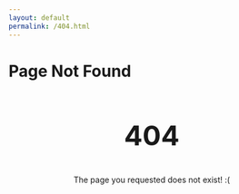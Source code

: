 ```yaml
---
layout: default
permalink: /404.html
---
```


# Page Not Found

<section style="text-align: center;">
  <h2 style="font-size: 3rem;">404</h2>
  <p>The page you requested does not exist! :(</p>
</section>
